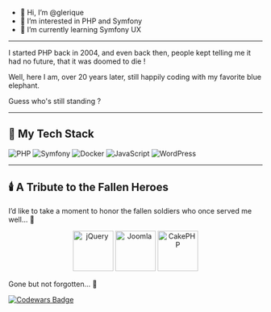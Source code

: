 - 👋 Hi, I’m @glerique
- 👀 I’m interested in PHP and Symfony  
- 🌱 I’m currently learning Symfony UX
<hr />
<p>I started PHP back in 2004, and even back then, people kept telling me it had no future, that it was doomed to die ! </p>
<p>Well, here I am, over 20 years later, still happily coding with my favorite blue elephant.</p> 
<p>Guess who's still standing ?</p>
<hr/>

## 🐘 My Tech Stack

![PHP](https://img.shields.io/badge/PHP-777BB4?style=for-the-badge&logo=php&logoColor=white)
![Symfony](https://img.shields.io/badge/Symfony-000000?style=for-the-badge&logo=symfony&logoColor=white)
![Docker](https://img.shields.io/badge/Docker-2496ED?style=for-the-badge&logo=docker&logoColor=white)
![JavaScript](https://img.shields.io/badge/JavaScript-F7DF1E?style=for-the-badge&logo=javascript&logoColor=black)
![WordPress](https://img.shields.io/badge/WordPress-21759B?style=for-the-badge&logo=wordpress&logoColor=white)

---

## 🕯️ A Tribute to the Fallen Heroes  
I’d like to take a moment to honor the fallen soldiers who once served me well... 🫡  

<p align="center">
  <img src="https://upload.wikimedia.org/wikipedia/en/9/9e/JQuery_logo.svg" alt="jQuery" width="80"/>
  <img src="https://upload.wikimedia.org/wikipedia/commons/5/5d/Joomla_logo.png" alt="Joomla" width="80"/>
  <img src="https://upload.wikimedia.org/wikipedia/commons/thumb/7/7b/CakePHP_logo.svg/1280px-CakePHP_logo.svg.png" alt="CakePHP" width="80"/>
</p>

Gone but not forgotten... 👀
<!---
glerique/glerique is a ✨ special ✨ repository because its `README.md` (this file) appears on your GitHub profile.
You can click the Preview link to take a look at your changes.
--->

[![Codewars Badge](https://www.codewars.com/users/glerique/badges/small)](https://www.codewars.com/users/glerique)


